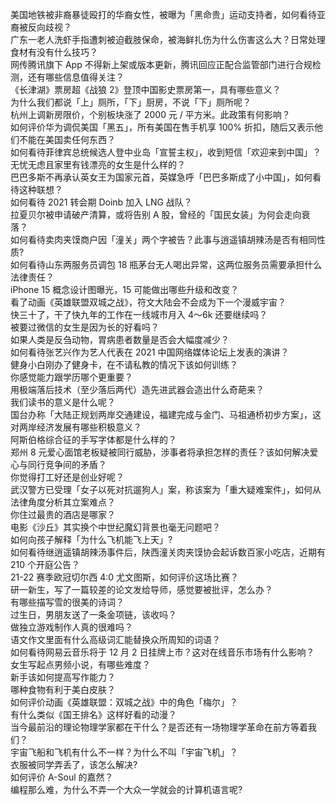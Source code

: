 美国地铁被非裔暴徒殴打的华裔女性，被曝为「黑命贵」运动支持者，如何看待亚裔被反向歧视？  
广东一老人洗虾手指遭刺被迫截肢保命，被海鲜扎伤为什么伤害这么大？日常处理食材有没有什么技巧？  
网传腾讯旗下 App 不得新上架或版本更新，腾讯回应正配合监管部门进行合规检测，还有哪些信息值得关注？  
《长津湖》票房超《战狼 2》登顶中国影史票房第一，具有哪些意义？  
为什么我们都说「上」厕所，「下」厨房，不说「下」厕所呢？  
杭州上调新房限价，个别板块涨了 2000 元 / 平方米。此政策有何影响？  
如何评价华为调侃美国「黑五」，所有美国在售手机享 100% 折扣，随后又表示他们不能在美国卖任何东西？  
如何看待菲律宾总统候选人登中业岛「宣誓主权」，收到短信「欢迎来到中国」？  
无忧无虑且家里有钱漂亮的女生是什么样的？  
巴巴多斯不再承认英女王为国家元首，英媒急呼「巴巴多斯成了小中国」，如何看待这种联想？  
如何看待 2021 转会期 Doinb 加入 LNG 战队？  
拉夏贝尔被申请破产清算，或将告别 A 股，曾经的「国民女装」为何会走向衰落？  
如何看待卖肉夹馍商户因「潼关」两个字被告？此事与逍遥镇胡辣汤是否有相同性质?  
如何看待山东两服务员调包 18 瓶茅台无人喝出异常，这两位服务员需要承担什么法律责任？  
iPhone 15 概念设计图曝光，15 可能做出哪些升级和改变？  
看了动画《英雄联盟双城之战》，符文大陆会不会成为下一个漫威宇宙？  
快三十了，干了快九年的工作在一线城市月入 4～6k 还要继续吗？  
被要过微信的女生是因为长的好看吗？  
如果人类是反刍动物，胃病患者数量是否会大幅度减少？  
如何看待张艺兴作为艺人代表在 2021 中国网络媒体论坛上发表的演讲？  
健身小白刚办了健身卡，在不请私教的情况下该如何训练？  
你感觉能力跟学历哪个更重要？  
用极端落后技术（至少落后两代）造先进武器会造出什么奇葩来？  
我们读书的意义是什么呢？  
国台办称「大陆正规划两岸交通建设，福建完成与金门、马祖通桥初步方案」，这对两岸经济发展有哪些积极意义？  
阿斯伯格综合征的手写字体都是什么样的？  
郑州 8 元爱心面馆老板疑被同行威胁，涉事者将承担怎样的责任？该如何解决爱心与同行竞争间的矛盾？  
你觉得打工好还是创业好呢？  
武汉警方已受理「女子以死对抗遛狗人」案，称该案为「重大疑难案件」，如何从法律角度分析其立案难点？  
你住过最贵的酒店是哪家？  
电影《沙丘》其实换个中世纪魔幻背景也毫无问题吧？  
如何向孩子解释「为什么飞机能飞上天」?  
如何看待继逍遥镇胡辣汤事件后，陕西潼关肉夹馍协会起诉数百家小吃店，近期有 210 个开庭公告？  
21-22 赛季欧冠切尔西 4:0 尤文图斯，如何评价这场比赛？  
研一新生，写了一篇较差的论文发给导师，感觉要被批评，怎么办？  
有哪些描写雪的很美的诗词？  
过生日，男朋友送了一条金项链，该收吗？  
做独立游戏制作人真的很难吗？  
语文作文里面有什么高级词汇能替换众所周知的词语？  
如何看待网易云音乐将于 12 月 2 日挂牌上市？这对在线音乐市场有什么影响？  
女生写起点男频小说，有哪些难度？  
新手该如何提高写作能力？  
哪种食物有利于美白皮肤？  
如何评价动画《英雄联盟：双城之战》中的角色「梅尔」？  
有什么类似《国王排名》这样好看的动漫？  
当今最前沿的理论物理学家都在干什么？是否还有一场物理学革命在前方等着我们？  
宇宙飞船和飞机有什么不一样？为什么不叫「宇宙飞机」？  
衣服被同学弄丢了，该怎么解决?  
如何评价 A-Soul 的嘉然？  
编程那么难，为什么不弄一个大众一学就会的计算机语言呢?  
